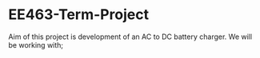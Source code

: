 # EE463-Term-Project
Aim of this project is development of an AC to DC battery charger. We will be working with;
